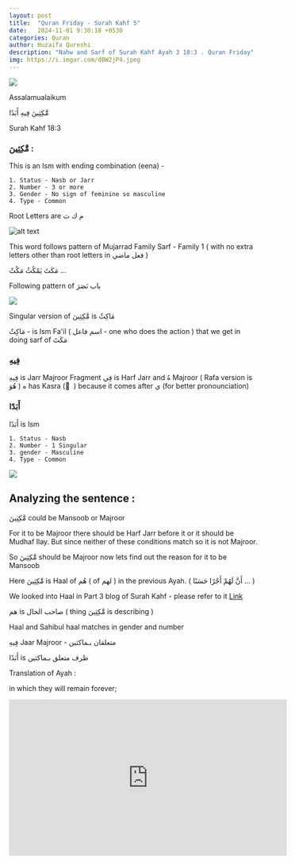 ```yaml
---
layout: post
title:  "Quran Friday - Surah Kahf 5"
date:   2024-11-01 9:30:18 +0530
categories: Quran
author: Huzaifa Qureshi
description: "Nahw and Sarf of Surah Kahf Ayah 3 18:3 . Quran Friday"
img: https://i.imgur.com/dBW2jP4.jpeg
---
```


![](https://i.imgur.com/dBW2jP4.jpeg)


Assalamualaikum 


<p class="xl">
 مَّٰكِثِينَ  فِيهِ  أَبَدًا 
</p>
Surah Kahf 18:3


### مَّٰكِثِينَ : 

This is an Ism with ending combination (eena) - 

    1. Status - Nasb or Jarr 
    2. Number - 3 or more
    3. Gender - No sign of feminine so masculine
    4. Type - Common

Root Letters are م ك ث

![alt text](https://i.imgur.com/F7vO5o1.png)

This word follows pattern of Mujarrad Family Sarf - Family 1 ( with no extra letters other than root letters in فعل ماضي )

مَكَثَ يَمْكُثُ مَكْثً ...

Following pattern of باب نَصَرَ

![](https://i.imgur.com/0GNlWvG.png)

Singular version of مَّٰكِثِينَ is مَاكِثٌ 

مَاكِثٌ - is Ism Fa'il ( اسم فاعل - one who does the action ) that we get in doing sarf of مَكَثَ




### فِيهِ

فِيهِ is Jarr Majroor Fragment فِي is Harf Jarr and هُ Majroor ( Rafa version is هُوَ ) 
ه has Kasra (  ِ ) because it comes after ي (for better pronounciation)


### أَبَدًا

أَبَدًا is Ism 

    1. Status - Nasb 
    2. Number - 1 Singular
    3. gender - Masculine
    4. Type - Common 

![](https://i.imgur.com/cqOiFka.png)


## Analyzing the sentence : 

مَّٰكِثِينَ could be Mansoob or Majroor

For it to be Majroor there should be Harf Jarr before it or it should be Mudhaf Ilay. But since neither of these conditions match so it is not Majroor.

So مَّٰكِثِينَ should be Majroor now lets find out the reason for it to be Mansoob 

Here مَّٰكِثِينَ is Haal of هُم ( of لهم ) in the previous Ayah. (   أَنَّ  لَهُمْ  أَجْرًا  حَسَنًا ... ) 

We looked into Haal in Part 3 blog of Surah Kahf - please refer to it [Link](https://blogs.arabicpathway.site/quran/2024/10/10/Quran-Friday-Surah-Kahf.html)

هم is صاحب الحال ( thing مَّٰكِثِينَ is describing )

Haal and Sahibul haal matches in gender and number

فِيهِ
Jaar Majroor -  متعلقان بـماكثين

أَبَدًا is  ظرف متعلق بـماكثين



Translation of Ayah :

in which they will remain forever;


<iframe class="video" width="560" height="315" src="https://www.youtube.com/embed/FXr0KHI_JcY?si=ZejU4t3mSDHVPS8S" title="YouTube video player" frameborder="0" allow="accelerometer; autoplay; clipboard-write; encrypted-media; gyroscope; picture-in-picture; web-share" referrerpolicy="strict-origin-when-cross-origin" allowfullscreen></iframe>